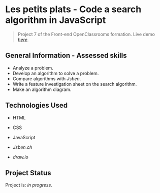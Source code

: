# Les petits plats - Code a search algorithm in JavaScript

> Project 7 of the Front-end OpenClassrooms formation.
> Live demo [_here_](https://thecatisonthemoon.github.io/GilletGarasSamantha_7_04102021/).

## General Information - Assessed skills
- Analyze a problem.
- Develop an algorithm to solve a problem.
- Compare algorithms with _Jsben_.
- Write a feature investigation sheet on the search algorithm.
- Make an algorithm diagram.

## Technologies Used
- HTML
- CSS
- JavaScript

- _Jsben.ch_
- _draw.io_

## Project Status
Project is: _in progress_.